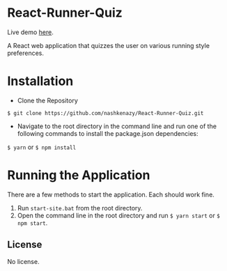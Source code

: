 # React-Runner-Quiz
Live demo [here](https://runner-quiz.surge.sh/).

A React web application that quizzes the user on various running style preferences.
# Installation
- Clone the Repository
```
$ git clone https://github.com/nashkenazy/React-Runner-Quiz.git
```
- Navigate to the root directory in the command line and run one of the following commands to install the package.json dependencies:

`$ yarn` or `$ npm install`

# Running the Application
There are a few methods to start the application. Each should work fine.
1. Run `start-site.bat` from the root directory.
2. Open the command line in the root directory and run `$ yarn start` or `$ npm start`.
## License
No license.
